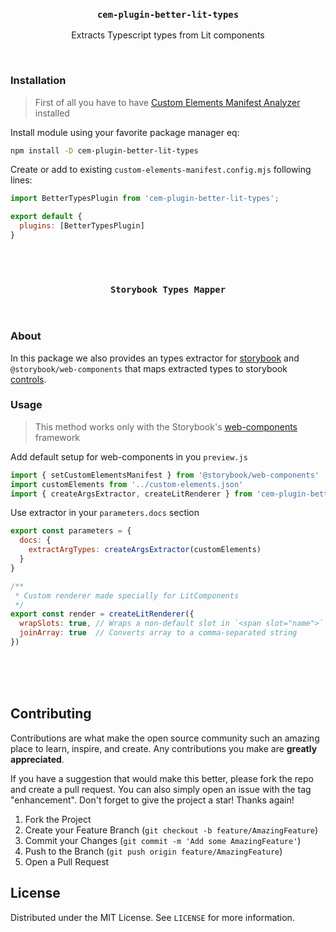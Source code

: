 
<h3 align="center"><code>cem-plugin-better-lit-types</code></h3>

<p align="center">
  Extracts Typescript types from Lit components
</p>
<br />

### Installation
> First of all you have to have [Custom Elements Manifest Analyzer](https://custom-elements-manifest.open-wc.org/analyzer/getting-started/) installed

Install module using your favorite package manager eq:
```bash
npm install -D cem-plugin-better-lit-types
```
Create or add to existing `custom-elements-manifest.config.mjs` following lines:
```javascript
import BetterTypesPlugin from 'cem-plugin-better-lit-types';

export default {
  plugins: [BetterTypesPlugin]
}
```
<br />
<br />
<h3 align="center"><code>Storybook Types Mapper</code></h3>
<br />

### About
In this package we also provides an types extractor for [storybook](https://storybook.js.org/) and `@storybook/web-components` that maps extracted types to storybook [controls](https://storybook.js.org/docs/react/essentials/controls).


### Usage
> This method works only with the Storybook's [web-components](https://www.npmjs.com/package/@storybook/web-components) framework

Add default setup for web-components in you `preview.js`
```javascript
import { setCustomElementsManifest } from '@storybook/web-components'
import customElements from '../custom-elements.json'
import { createArgsExtractor, createLitRenderer } from 'cem-plugin-better-lit-types/storybook'
```

Use extractor in your `parameters.docs` section
```javascript
export const parameters = {
  docs: {
    extractArgTypes: createArgsExtractor(customElements)
  }
}

/**
 * Custom renderer made specially for LitComponents  
 */
export const render = createLitRenderer({
  wrapSlots: true, // Wraps a non-default slot in `<span slot="name">`
  joinArray: true  // Converts array to a comma-separated string
})
```
<br /><br /><br />

## Contributing

Contributions are what make the open source community such an amazing place to learn, inspire, and create. Any contributions you make are **greatly appreciated**.

If you have a suggestion that would make this better, please fork the repo and create a pull request. You can also simply open an issue with the tag "enhancement".
Don't forget to give the project a star! Thanks again!

1. Fork the Project
2. Create your Feature Branch (`git checkout -b feature/AmazingFeature`)
3. Commit your Changes (`git commit -m 'Add some AmazingFeature'`)
4. Push to the Branch (`git push origin feature/AmazingFeature`)
5. Open a Pull Request


## License

Distributed under the MIT License. See `LICENSE` for more information.
